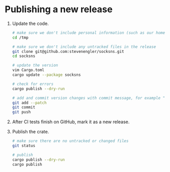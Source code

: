 # Publishing a new release

1. Update the code.

    ```bash
    # make sure we don't include personal information (such as our home directory name) in the release
    cd /tmp

    # make sure we don't include any untracked files in the release
    git clone git@github.com:stevenengler/socksns.git
    cd socksns

    # update the version
    vim Cargo.toml
    cargo update --package socksns

    # check for errors
    cargo publish --dry-run

    # add and commit version changes with commit message, for example "Updated version to '0.2.1'"
    git add --patch
    git commit
    git push
    ```

2. After CI tests finish on GitHub, mark it as a new release.

3. Publish the crate.

    ```bash
    # make sure there are no untracked or changed files
    git status

    # publish
    cargo publish --dry-run
    cargo publish
    ```
